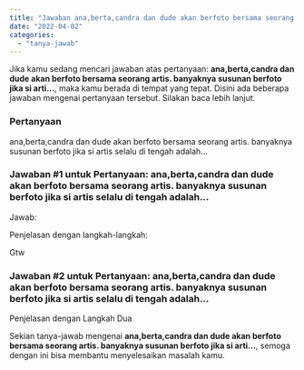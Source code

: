 ```yaml
---
title: "Jawaban ana,berta,candra dan dude akan berfoto bersama seorang artis. banyaknya susunan berfoto jika si arti..."
date: "2022-04-02"
categories: 
  - "tanya-jawab"
---
```


Jika kamu sedang mencari jawaban atas pertanyaan: **ana,berta,candra dan dude akan berfoto bersama seorang artis. banyaknya susunan berfoto jika si arti...**, maka kamu berada di tempat yang tepat. Disini ada beberapa jawaban mengenai pertanyaan tersebut. Silakan baca lebih lanjut.

### Pertanyaan

ana,berta,candra dan dude akan berfoto bersama seorang artis. banyaknya susunan berfoto jika si artis selalu di tengah adalah...

### Jawaban #1 untuk Pertanyaan: ana,berta,candra dan dude akan berfoto bersama seorang artis. banyaknya susunan berfoto jika si artis selalu di tengah adalah...

Jawab:

  

Penjelasan dengan langkah-langkah:

Gtw

### Jawaban #2 untuk Pertanyaan: ana,berta,candra dan dude akan berfoto bersama seorang artis. banyaknya susunan berfoto jika si artis selalu di tengah adalah...

Penjelasan dengan Langkah Dua

Sekian tanya-jawab mengenai **ana,berta,candra dan dude akan berfoto bersama seorang artis. banyaknya susunan berfoto jika si arti...**, semoga dengan ini bisa membantu menyelesaikan masalah kamu.
